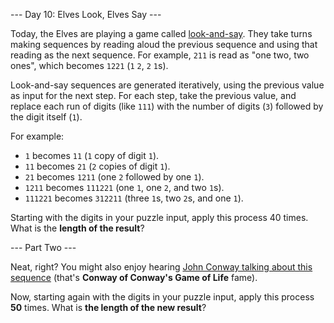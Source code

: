 --- Day 10: Elves Look, Elves Say ---

Today, the Elves are playing a game called
[look-and-say](https://en.wikipedia.org/wiki/Look-and-say_sequence). They take
turns making sequences by reading aloud the previous sequence and using that
reading as the next sequence. For example, `211` is read as "one two, two ones",
which becomes `1221` (`1` `2`, `2` `1`s).

Look-and-say sequences are generated iteratively, using the previous value as
input for the next step. For each step, take the previous value, and replace
each run of digits (like `111`) with the number of digits (`3`) followed by the
digit itself (`1`).

For example:

- `1` becomes `11` (`1` copy of digit `1`).
- `11` becomes `21` (`2` copies of digit `1`).
- `21` becomes `1211` (one `2` followed by one `1`).
- `1211` becomes `111221` (one `1`, one `2`, and two `1`s).
- `111221` becomes `312211` (three `1`s, two `2`s, and one `1`).

Starting with the digits in your puzzle input, apply this process 40 times. What is the **length of the result**?

--- Part Two ---

Neat, right? You might also enjoy hearing
[John Conway talking about this sequence](https://www.youtube.com/watch?v=ea7lJkEhytA)
(that's **Conway of Conway's Game of Life** fame).

Now, starting again with the digits in your puzzle input, apply this process
**50** times. What is **the length of the new result**?
